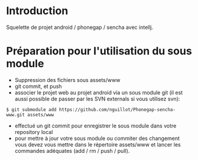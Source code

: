 # Introduction

Squelette de projet android / phonegap / sencha avec intellj.

# Préparation pour l'utilisation du sous module

 * Suppression des fichiers sous assets/www
 * git commit, et push
 * associer le projet web au projet android via un sous module git (il est aussi possible de passer par les SVN externals si vous utilisez svn):

`$ git submodule add https://github.com/nguillot/Phonegap-sencha-www.git assets/www`

 * effectué un git commit pour enregistrer le sous module dans votre repository local
 * pour mettre à jour votre sous module ou commiter des changement vous devez vous mettre dans le répertoire assets/www et lancer les commandes adéquates (add / rm / push / pull).

